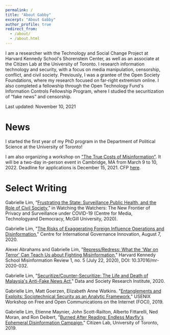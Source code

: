 ```yaml
---
permalink: /
title: "About Gabby"
excerpt: "About Gabby"
author_profile: true
redirect_from: 
  - /about/
  - /about.html
---
```

I am a researcher with the Technology and Social Change Project at Harvard Kennedy School's Shorenstein Center, as well as an associate at the Citizen Lab at the University of Toronto. I research information technology and security, with a focus on media manipulation, censorship, conflict, and civil society. Previously, I was a grantee of the Open Society Foundations, where my research focused on far-right extremism online. I also completed a fellowship through the Open Technology Fund's Information Controls Fellowship Program, where I studied the securitization of “fake news” and censorship.

Last updated: November 10, 2021

News
======
I started the first year of my PhD program in the Department of Political Science at the University of Toronto! 

I am also organizing a workshop on ["The True Costs of Misinformation"](https://shorensteincenter.org/true-costs-misinformation-workshop-call-participants/). It will be a two-day in-person event in Cambridge, MA from March 9 to 10, 2022. Deadline for applications is December 15, 2021. CFP [here](https://shorensteincenter.org/true-costs-misinformation-workshop-call-participants/). 

Select Writing
======

Gabrielle Lim, “[Frustrating the State: Surveillance,Public Health, and the Role of Civil Society](https://www.mediatechdemocracy.com/work/frustrating-the-state-surveillance-public-health-and-the-role-of-civil-society),” in Watching the Watchers: The New Frontier of Privacy and Surveillance under COVID-19 (Centre for Media, Technologyand Democracy, McGill University, 2020).

Gabrielle Lim, "[The Risks of Exaggerating Foreign Influence Operations and Disinformation](https://www.cigionline.org/articles/risks-exaggerating-foreign-influence-operations-and-disinformation)," Centre for International Governance Innovation, August 7, 2020.

Alexei Abrahams and Gabrielle Lim, "[Repress/Redress: What the 'War on Terror' Can Teach Us about Fighting Misinformation](https://doi.org/10.37016/mr-2020-032)," Harvard Kennedy School Misinformation Review 1, no. 5 (July 22, 2020), DOI: 10.37016/mr-2020-032.

Gabrielle Lim, "[Securitize/Counter-Securitize: The Life and Death of Malaysia's Anti-Fake News Act](https://datasociety.net/library/securitize-counter-securitize/)," Data and Society Research Institute, 2020.

Gabrielle Lim, Matt Goerzen, Elizabeth Anne Watkins. "[Entanglements and Exploits: Sociotechnical Security as an Analytic Framework](https://www.usenix.org/conference/foci19/presentation/goerzen)," USENIX Workshop on Free and Open Communications on the Internet (FOCI), 2019.

Gabrielle Lim, Etienne Maynier, John Scott-Railton, Alberto Fittarelli, Ned Moran, and Ron Deibert, "[Burned After Reading: Endless Mayfly's Ephemeral Disinformation Campaign](https://citizenlab.ca/2019/05/burned-after-reading-endless-mayflys-ephemeral-disinformation-campaign/)," Citizen Lab, University of Toronto, 2019.
